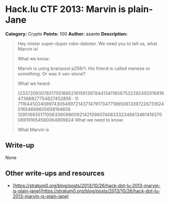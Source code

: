 # Hack.lu CTF 2013: Marvin is plain-Jane

**Category:** Crypto
**Points:** 100
**Author:** asante
**Description:**

> Hey mister super-duper robo-dabster. We need you to tell us, what Marvin is!
> 
> What we know:
> 
> Marvin is
> using brainpool p256r1.
> His friend is called meneze or something. Or was it van-stone?
> 
> What we heard:
> 
> (23372093078317551665216159139784413411806753229249201681647388827754827452856 : 1)
> 71164450240897430648972143714791734771985061339722673162401654668605658194656
> 12951693517100633909800921421096074083332346613461419370069191654560064909824
> What we need to know:
>
> What Marvin is

## Write-up

None

## Other write-ups and resources

* [https://stratum0.org/blog/posts/2013/10/26/hack-dot-lu-2013-marvin-is-plain-jane](https://stratum0.org/blog/posts/2013/10/26/hack-dot-lu-2013-marvin-is-plain-jane)